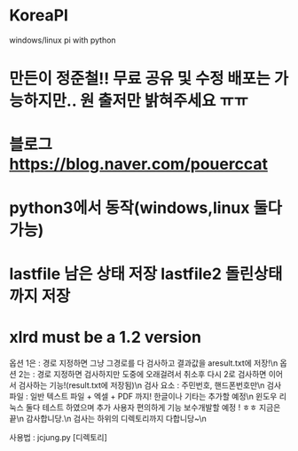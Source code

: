 # KoreaPI
windows/linux pi with python
# 만든이 정준철!! 무료 공유 및 수정 배포는 가능하지만.. 원 출저만 밝혀주세요 ㅠㅠ
# 블로그 https://blog.naver.com/pouerccat
# python3에서 동작(windows,linux 둘다가능)
# lastfile 남은 상태 저장 lastfile2 돌린상태까지 저장
# xlrd must be a 1.2 version


옵션 1은 : 경로 지정하면 그냥 그경로를 다 검사하고 결과값을 aresult.txt에 저장!\n
옵션 2는 : 경로 지정하면 검사하지만 도중에 오래걸려서 취소후 다시 2로 검사하면 이어서 검사하는 기능!(result.txt에 저장됨)\n
검사 요소 : 주민번호, 핸드폰번호만\n
검사 파일 : 일반 텍스트 파일 + 엑셀 + PDF 까지! 한글이나 기타는 추가할 예정\n
윈도우 리눅스 둘다 테스트 하였으며 추가 사용자 편의하게 기능 보수개발할 예정 ! ㅎㅎ 지금은 끝\n
감사합니당.\n
검사는 하위의 디렉토리까지 다합니당~\n


사용법 : jcjung.py [디렉토리]


